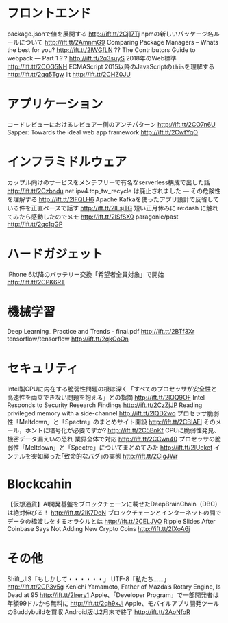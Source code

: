 # フロントエンド
package.jsonで値を展開する http://ift.tt/2Cj17Tj
npmの新しいパッケージ名ルールについて http://ift.tt/2AmnmG9
Comparing Package Managers – Whats the best for you? http://ift.tt/2lWGfLN
?? The Contributors Guide to webpack — Part 1 ? ? http://ift.tt/2q3suyS
2018年のWeb標準 http://ift.tt/2COG5NH
ECMAScript 2015以降のJavaScriptの`this`を理解する http://ift.tt/2qq5Tgw
lit http://ift.tt/2CHZ0JU

# アプリケーション
コードレビューにおけるレビュアー側のアンチパターン http://ift.tt/2CO7n6U
Sapper: Towards the ideal web app framework http://ift.tt/2CwtYqO

# インフラミドルウェア
カップル向けのサービスをメンテフリーで有名なserverless構成で出した話 http://ift.tt/2Czbndu
net.ipv4.tcp_tw_recycle は廃止されました ― その危険性を理解する http://ift.tt/2lFQLH6
Apache Kafkaを使ったアプリ設計で反省している件を正直ベースで話す http://ift.tt/2lLsjTG
短い正月休みに re:dash に触れてみたら感動したのでメモ http://ift.tt/2lSfSX0
paragonie/past http://ift.tt/2qc1gGP

# ハードガジェット
iPhone 6以降のバッテリー交換「希望者全員対象」で開始 http://ift.tt/2CPK6RT

# 機械学習
Deep Learning_ Practice and Trends - final.pdf http://ift.tt/2BTf3Xr
tensorflow/tensorflow http://ift.tt/2qkOoOn

# セキュリティ
Intel製CPUに内在する脆弱性問題の根は深く「すべてのプロセッサが安全性と高速性を両立できない問題を抱える」との指摘 http://ift.tt/2lQQ9OF
Intel Responds to Security Research Findings http://ift.tt/2CzZjJP
Reading privileged memory with a side-channel http://ift.tt/2lQD2wo
プロセッサ脆弱性「Meltdown」と「Spectre」のまとめサイト開設 http://ift.tt/2CBIAFl
そのメール，ホントに暗号化が必要ですか? http://ift.tt/2C5BnKf
CPUに脆弱性発見、機密データ漏えいの恐れ 業界全体で対応 http://ift.tt/2CCwn40
プロセッサの脆弱性「Meltdown」と「Spectre」についてまとめてみた http://ift.tt/2lUeket
インテルを突如襲った｢致命的なバグ｣の実態 http://ift.tt/2ClgJWr

# Blockcahin
【仮想通貨】AI開発基盤をブロックチェーンに載せたDeepBrainChain（DBC）は絶対伸びる！ http://ift.tt/2lK7DeN
ブロックチェーンとインターネットの間でデータの橋渡しをするオラクルとは http://ift.tt/2CELJVO
Ripple Slides After Coinbase Says Not Adding New Crypto Coins http://ift.tt/2lXoA6j

# その他
Shift_JIS「もしかして・・・・・・」 UTF-8「私たち……」 http://ift.tt/2CP3v5g
Kenichi Yamamoto, Father of Mazda’s Rotary Engine, Is Dead at 95 http://ift.tt/2lrery1
Apple、「Developer Program」で一部開発者は年額99ドルから無料に http://ift.tt/2qh9xJi
Apple、モバイルアプリ開発ツールのBuddybuildを買収 Android版は2月末で終了 http://ift.tt/2AoNfoR